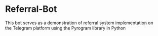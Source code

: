 # Referral-Bot
 This bot serves as a demonstration of referral system implementation on the Telegram platform using the Pyrogram library in Python
